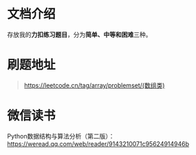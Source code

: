 # 文档介绍
存放我的**力扣练习题目**，分为**简单、中等和困难**三种。
# 刷题地址
>https://leetcode.cn/tag/array/problemset/(数组类)
# 微信读书
Python数据结构与算法分析（第二版）：https://weread.qq.com/web/reader/9143210071c95624914946b

